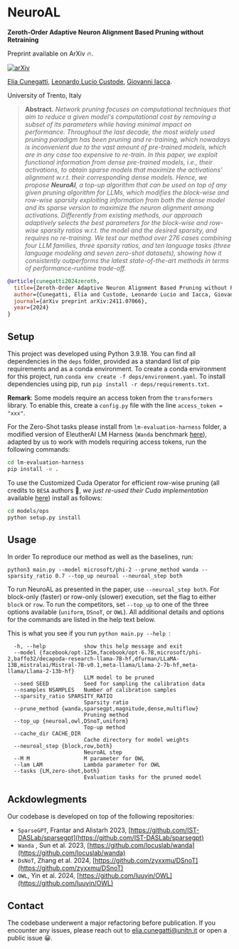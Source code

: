 # NeuroAL

**Zeroth-Order Adaptive Neuron Alignment Based Pruning without Retraining**

Preprint available on ArXiv 🔥.

[![arXiv](https://img.shields.io/badge/arXiv-2411.07066-b31b1b.svg)](https://arxiv.org/pdf/2411.07066v1) 

[Elia Cunegatti](https://scholar.google.com/citations?hl=it&user=a2JJRjMAAAAJ), [Leonardo Lucio Custode](https://scholar.google.com/citations?user=3qvS-AwAAAAJ&hl=it), [Giovanni Iacca](https://sites.google.com/site/giovanniiacca/).

University of Trento, Italy


>**Abstract.**
*Network pruning focuses on computational techniques that aim to reduce a given model's computational cost by removing a subset of its parameters while having minimal impact on performance. Throughout the last decade, the most widely used pruning paradigm has been pruning and re-training, which nowadays is inconvenient due to the vast amount of pre-trained models, which are in any case too expensive to re-train. In this paper, we exploit functional information from dense pre-trained models, i.e., their activations, to obtain sparse models that maximize the activations' alignment w.r.t. their corresponding dense models. Hence, we propose **NeuroAl**, a *top-up* algorithm that can be used on top of any given pruning algorithm for LLMs, which modifies the block-wise and row-wise sparsity exploiting information from both the dense model and its sparse version to maximize the *neuron alignment* among activations. Differently from existing methods, our approach adaptively selects the best parameters for the block-wise and row-wise sparsity ratios w.r.t. the model and the desired sparsity, and requires *no re-training*. We test our method over 276 cases combining four LLM families, three sparsity ratios, and ten language tasks (three language modeling and seven zero-shot datasets), showing how it consistently outperforms the latest state-of-the-art methods in terms of performance-runtime trade-off.*

```bibtex
@article{cunegatti2024zeroth,
  title={Zeroth-Order Adaptive Neuron Alignment Based Pruning without Re-Training},
  author={Cunegatti, Elia and Custode, Leonardo Lucio and Iacca, Giovanni},
  journal={arXiv preprint arXiv:2411.07066},
  year={2024}
}
```

## Setup

This project was developed using Python 3.9.18. You can find all dependencies in the `deps` folder, provided as a standard list of pip requirements and as a conda environment. To create a conda environment for this project, run `conda env create -f deps/environment.yaml`. To install dependencies using pip, run `pip install -r deps/requirements.txt`.

**Remark**: Some models require an access token from the ``transformers`` library. To enable this, create a ```config.py``` file with the line ```access_token = "xxx"```.

For the Zero-Shot tasks please install from ```lm-evaluation-harness``` folder, a modified version of EleutherAI LM Harness (```Wanda``` benchmark [here](https://github.com/locuslab/wanda)), adapted by us to work with models requiring access tokens, run the following commands:

```bash
cd lm-evaluation-harness
pip install -e .
```

To use the Customized Cuda Operator for efficient row-wise pruning (all credits to ```BESA``` authors 🙏, *we just re-used their Cuda implementation* available  [here](https://github.com/OpenGVLab/LLMPrune-BESA)) install as follows:

```bash
cd models/ops
python setup.py install
```

## Usage
In order To reproduce our method as well as the baselines, run:

```
python3 main.py --model microsoft/phi-2 --prune_method wanda --sparsity_ratio 0.7 --top_up neuroal --neuroal_step both
```

To run NeuroAL as presented in the paper, use `--neuroal_step both`. For block-only (faster) or row-only (slower) execution, set the flag to either `block` or `row`. To run the competitors, set `--top_up` to one of the three options available (`uniform`, `DSnoT`, or `OWL`). All additional details and options for the commands are listed in the help text below.



This is what you see if you run ```python main.py --help ```:
```
  -h, --help            show this help message and exit
  --model {facebook/opt-125m,facebook/opt-6.7B,microsoft/phi-2,baffo32/decapoda-research-llama-7B-hf,dfurman/LLaMA-13B,mistralai/Mistral-7B-v0.1,meta-llama/Llama-2-7b-hf,meta-llama/Llama-2-13b-hf}
                        LLM model to be pruned
  --seed SEED           Seed for sampling the calibration data
  --nsamples NSAMPLES   Number of calibration samples
  --sparsity_ratio SPARSITY_RATIO
                        Sparsity ratio
  --prune_method {wanda,sparsegpt,magnitude,dense,multiflow}
                        Pruning method
  --top_up {neuroal,owl,DSnoT,uniform}
                        Top-up method
  --cache_dir CACHE_DIR
                        Cache directory for model weights
  --neuroal_step {block,row,both}
                        NeuroAL step
  --M M                 M parameter for OWL
  --lam LAM             Lambda parameter for OWL
  --tasks {LM,zero-shot,both}
                        Evaluation tasks for the pruned model

```



## Ackdowlegments
Our codebase is developed on top of the following repositories:

- ```SparseGPT```, Frantar and Alistarh 2023, [https://github.com/IST-DASLab/sparsegpt](https://github.com/IST-DASLab/sparsegpt)
- ```Wanda``` , Sun et al. 2023, [https://github.com/locuslab/wanda](https://github.com/locuslab/wanda)
- ```DsNoT```, Zhang et al. 2024, [https://github.com/zyxxmu/DSnoT](https://github.com/zyxxmu/DSnoT)
- ```OWL```,  Yin et al. 2024, [https://github.com/luuyin/OWL](https://github.com/luuyin/OWL)



## Contact
The codebase underwent a major refactoring before publication. If you encounter any issues, please reach out to [elia.cunegatti@unitn.it](mailto:elia.cunegatti@unitn.it) or open a public issue 😀.
